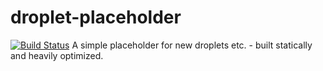 # droplet-placeholder
[![Build Status](https://travis-ci.org/limenet/droplet-placeholder.svg?branch=master)](https://travis-ci.org/limenet/droplet-placeholder)
A simple placeholder for new droplets etc. - built statically and heavily optimized.

